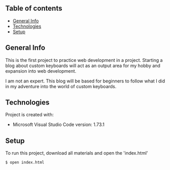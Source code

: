 ## Table of contents
* [General Info](#general-info)
* [Technologies](#technologies)
* [Setup](#setup)

## General Info
This is the first project to practice web development in a project. Starting a blog about custom keyboards will act as an output area for my hobby and expansion into web development.

I am not an expert. This blog will be based for beginners to follow what I did in my adventure into the world of custom keyboards.
	
## Technologies
Project is created with:
* Microsoft Visual Studio Code version: 1.73.1
	
## Setup
To run this project, download all materials and open the 'index.html'

```
$ open index.html
```